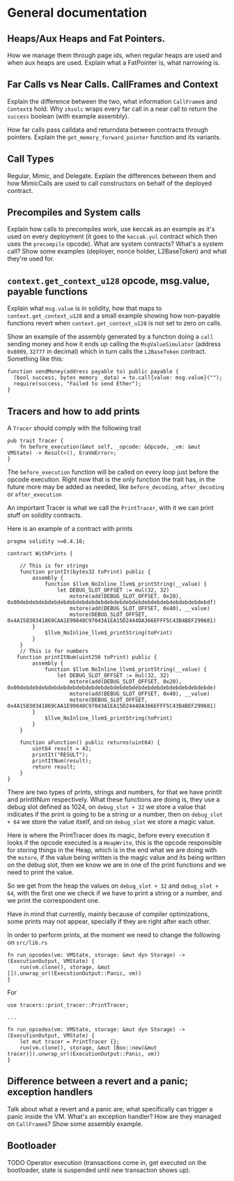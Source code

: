 # General documentation

## Heaps/Aux Heaps and Fat Pointers.

How we manage them through page ids, when regular heaps are used and when aux heaps are used. Explain what a FatPointer is, what narrowing is.

## Far Calls vs Near Calls. CallFrames and Context

Explain the difference between the two, what information `CallFrame`s and `Context`s hold. Why `zksolc` wraps every far call in a near call to return the `success` boolean (with example assembly).

How far calls pass calldata and returndata between contracts through pointers. Explain the `get_memory_forward_pointer` function and its variants.

## Call Types

Regular, Mimic, and Delegate. Explain the differences between them and how MimicCalls are used to call constructors on behalf of the deployed contract.

## Precompiles and System calls

Explain how calls to precompiles work, use keccak as an example as it's used on every deployment (it goes to the `keccak.yul` contract which then uses the `precompile` opcode).
What are system contracts? What's a system call? Show some examples (deployer, nonce holder, L2BaseToken) and what they're used for.

## `context.get_context_u128` opcode, msg.value, payable functions

Explain what `msg.value` is in solidity, how that maps to `context.get_context_u128` and a small example showing how non-payable functions revert when `context.get_context_u128` is not set to zero on calls.

Show an example of the assembly generated by a function doing a `call` sending money and how it ends up calling the `MsgValueSimulator` (address `0x8009`, `32777` in decimal) which in turn calls the `L2BaseToken` contract. Something like this:

```
function sendMoney(address payable to) public payable {
  (bool success, bytes memory _data) = to.call{value: msg.value}("");
  require(success, "Failed to send Ether");
}
```

## Tracers and how to add prints

A `Tracer` should comply with the following trait
```
pub trait Tracer {
    fn before_execution(&mut self, _opcode: &Opcode, _vm: &mut VMState) -> Result<(), EraVmError>;
}
```

The `before_execution` function will be called on every loop just before the opcode execution.
Right now that is the only function the trait has, in the future more may be added as needed, like `before_decoding`, `after_decoding` or `after_execution`

An important Tracer is what we call the `PrintTracer`, with it we can print stuff on solidity contracts.

Here is an example of a contract with prints
```
pragma solidity >=0.4.16;

contract WithPrints {

    // This is for strings	
    function printIt(bytes32 toPrint) public {
        assembly {
            function $llvm_NoInline_llvm$_printString(__value) {
                let DEBUG_SLOT_OFFSET := mul(32, 32)
                    mstore(add(DEBUG_SLOT_OFFSET, 0x20), 0x00debdebdebdebdebdebdebdebdebdebdebdebdebdebdebdebdebdebdebdebdf)
                    mstore(add(DEBUG_SLOT_OFFSET, 0x40), __value)
                    mstore(DEBUG_SLOT_OFFSET, 0x4A15830341869CAA1E99840C97043A1EA15D2444DA366EFFF5C43B4BEF299681)
        }
            $llvm_NoInline_llvm$_printString(toPrint)
        }
    }
    // This is for numbers
   function printItNum(uint256 toPrint) public {
        assembly {
            function $llvm_NoInline_llvm$_printString(__value) {
                let DEBUG_SLOT_OFFSET := mul(32, 32)
                    mstore(add(DEBUG_SLOT_OFFSET, 0x20), 0x00debdebdebdebdebdebdebdebdebdebdebdebdebdebdebdebdebdebdebdebde)
                    mstore(add(DEBUG_SLOT_OFFSET, 0x40), __value)
                    mstore(DEBUG_SLOT_OFFSET, 0x4A15830341869CAA1E99840C97043A1EA15D2444DA366EFFF5C43B4BEF299681)
        }
            $llvm_NoInline_llvm$_printString(toPrint)
        }
    }

    function aFunction() public returns(uint64) {
        uint64 result = 42;
        printIt("RESULT");
        printItNum(result);
        return result;
    }
}
```

There are two types of prints, strings and numbers, for that we have printIt and printItNum respectively.
What these functions are doing is, they use a debug slot defined as 1024, on `debug_slot + 32` we store a value that indicates if the print is going to be a string or a number, then on `debug_slot + 64` we store the value itself, and on `debug_slot` we store a magic value.

Here is where the PrintTracer does its magic, before every execution it looks if the opcode executed is a `HeapWrite`, this is the opcode responsible for storing things in the Heap, which is in the end what we are doing with the `mstore`, if the value being written is the magic value and its being written on the debug slot, then we know we are in one of the print functions and we need to print the value.

So we get from the heap the values on `debug_slot + 32` and `debug_slot + 64`, with the first one we check if we have to print a string or a number, and we print the correspondent one.

Have in mind that currently, mainly because of compiler optimizations, some prints may not appear, specially if they are right after each other.

In order to perform prints, at the moment we need to change the following on `src/lib.rs`

```
fn run_opcodes(vm: VMState, storage: &mut dyn Storage) -> (ExecutionOutput, VMState) {
    run(vm.clone(), storage, &mut []).unwrap_or((ExecutionOutput::Panic, vm))
}
```

For

```
use tracers::print_tracer::PrintTracer;

...

fn run_opcodes(vm: VMState, storage: &mut dyn Storage) -> (ExecutionOutput, VMState) {
    let mut tracer = PrintTracer {};
    run(vm.clone(), storage, &mut [Box::new(&mut tracer)]).unwrap_or((ExecutionOutput::Panic, vm))
}
```
## Difference between a revert and a panic; exception handlers

Talk about what a revert and a panic are; what specifically can trigger a panic inside the VM. What's an exception handler? How are they managed on `CallFrame`s? Show some assembly example.

## Bootloader

TODO
Operator execution (transactions come in, get executed on the bootloader, state is suspended until new transaction shows up).
